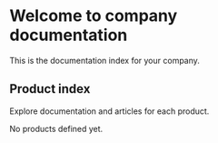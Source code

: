 # Welcome to company documentation

This is the documentation index for your company.

## Product index

Explore documentation and articles for each product.

No products defined yet.


